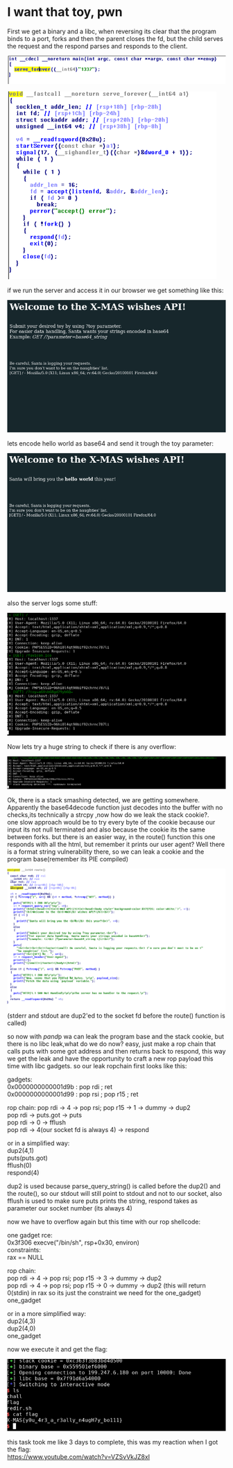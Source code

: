 # I want that toy, pwn
First we get a binary and a libc, when reversing its clear that the program binds to a port, forks and then the parent closes
the fd, but the child serves the request and the respond parses and responds to the client. 


![alt text](https://raw.githubusercontent.com/quantumbracket/ctf_writeups/master/xmasctf2018/I%20want%20that%20toy/iwtt_1.png)

![alt text](https://github.com/quantumbracket/ctf_writeups/raw/master/xmasctf2018/I%20want%20that%20toy/iwtt_2.png)

if we run the server and access it in our browser we get something like this:

![alt text](https://github.com/quantumbracket/ctf_writeups/raw/master/xmasctf2018/I%20want%20that%20toy/iwtt_3.png)

lets encode hello world as base64 and send it trough the toy parameter:

![alt text](https://github.com/quantumbracket/ctf_writeups/raw/master/xmasctf2018/I%20want%20that%20toy/iwtt_4.png)


also the server logs some stuff:

![alt text](https://github.com/quantumbracket/ctf_writeups/raw/master/xmasctf2018/I%20want%20that%20toy/iwtt_5.png)

Now lets try a huge string to check if there is any overflow:

![alt text](https://github.com/quantumbracket/ctf_writeups/raw/master/xmasctf2018/I%20want%20that%20toy/iwtt_6.png)


Ok, there is a stack smashing detected, we are getting somewhere. Apparently the base64decode function just decodes into the buffer with no checks,its technically a strcpy ,now how do we leak the stack cookie?.  
one slow approach would be to try every byte of the cookie because our input its not null terminated and also because the cookie its the same between forks.  but there is an easier way, in the route() function this one responds with all the html, but remember it prints our user agent? Well there is a format string vulnerability there, so we can leak a cookie and the program base(remember its PIE compiled)

![alt text](https://github.com/quantumbracket/ctf_writeups/raw/master/xmasctf2018/I%20want%20that%20toy/iwtt_7.png)
(stderr and stdout are dup2'ed to the socket fd before the route() function is called)

so now with $p and %7$p wa can leak the program base and the stack cookie, but there is no libc leak,what do we do now? easy, just 
make a rop chain that calls puts with some got address and then returns back to respond, this way we get the leak and have the
opportunity to craft a new rop payload this time with libc gadgets. so our leak ropchain first looks like this:

gadgets:  
0x0000000000001d9b : pop rdi ; ret  
0x0000000000001d99 : pop rsi ; pop r15 ; ret  

rop chain:
pop rdi -> 4 -> pop rsi; pop r15 -> 1 -> dummy -> dup2  
pop rdi -> puts.got -> puts  
pop rdi -> 0 -> fflush  
pop rdi -> 4(our socket fd is always 4) -> respond  

or in a simplified way:  
dup2(4,1)  
puts(puts.got)  
fflush(0)  
respond(4)  

dup2 is used because parse_query_string() is called before the dup2() and the route(), so our stdout will still point to stdout and not  to our socket, also fflush is used to make sure puts prints the string, respond takes as parameter our socket number (its always 4)  


now we have to overflow again but this time with our rop shellcode:  

one gadget rce:  
0x3f306	execve("/bin/sh", rsp+0x30, environ)  
constraints:  
  rax == NULL  
    
rop chain:  
pop rdi -> 4 -> pop rsi; pop r15 -> 3 -> dummy -> dup2  
pop rdi -> 4 -> pop rsi; pop r15 -> 0 -> dummy -> dup2 (this will return 0(stdin) in rax so its just the constraint we need for the one_gadget) 
one_gadget  

or in a more simplified way:  
dup2(4,3)  
dup2(4,0)  
one_gadget  

now we execute it and get the flag:  

  
![alt text](https://github.com/quantumbracket/ctf_writeups/raw/master/xmasctf2018/I%20want%20that%20toy/iwtt_8.png)


this task took me like 3 days to complete, this was my reaction when I got the flag:  
https://www.youtube.com/watch?v=VZSvVkJZ8xI



